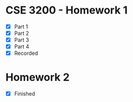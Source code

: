 # CSE 3200 - Homework 1

* [x] Part 1
* [x] Part 2
* [x] Part 3
* [x] Part 4
* [x] Recorded

# Homework 2

* [x] Finished

